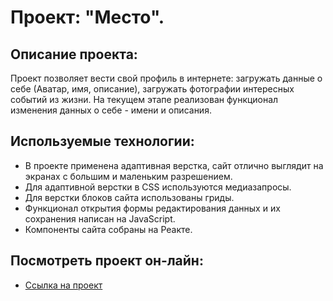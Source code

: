 # **Проект: "Место".**

## **Описание проекта:**
Проект позволяет вести свой профиль в интернете: загружать данные о себе (Аватар, имя, описание), загружать фотографии интересных событий из жизни. На текущем этапе реализован функционал изменения данных о себе - имени и описания.

## **Используемые технологии:**
* В проекте применена адаптивная верстка, сайт отлично выглядит на экранах с большим и маленьким разрешением.
* Для адаптивной верстки в CSS используются медиазапросы.
* Для верстки блоков сайта использованы гриды.
* Функционал открытия формы редактирования данных и их сохранения написан на JavaScript. 
* Компоненты сайта собраны на Реакте.

## **Посмотреть проект он-лайн:**
* [Ссылка на проект](https://dromgard.github.io/mesto-react/)